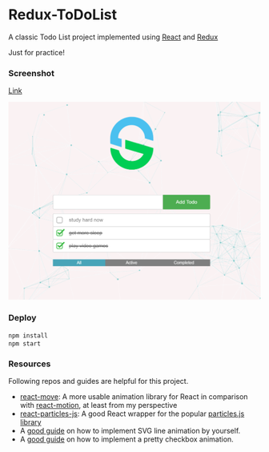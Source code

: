 # Redux-ToDoList
A classic Todo List project implemented using [React](https://github.com/facebook/react) and [Redux](https://github.com/reactjs/redux)

Just for practice!
### Screenshot
[Link](http://todos.strider.site/)

![image](https://github.com/Strider-Alex/github-images/blob/master/todos/todos.PNG)
### Deploy
```
npm install
npm start
```

### Resources
Following repos and guides are helpful for this project.

- [react-move](https://github.com/react-tools/react-move): A more usable animation library for React in comparison with [react-motion](https://github.com/chenglou/react-motion), at least from my perspective
- [react-particles-js](https://github.com/Wufe/react-particles-js): A good React wrapper for the popular [particles.js library](https://github.com/VincentGarreau/particles.js/)
- A [good guide](https://css-tricks.com/svg-line-animation-works/) on how to implement SVG line animation by yourself.
- A [good guide](https://codepen.io/theigmo87/pen/cwHyK) on how to implement a pretty checkbox animation.

